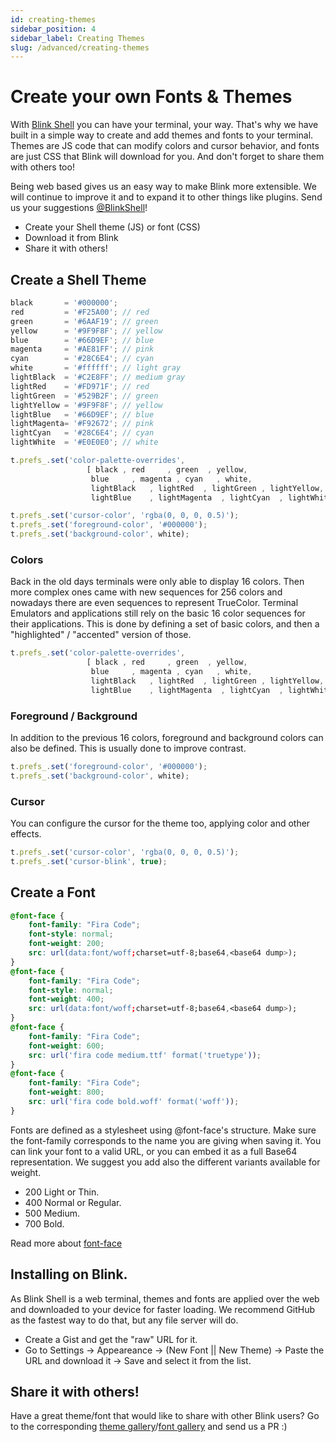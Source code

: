 ```yaml
---
id: creating-themes
sidebar_position: 4
sidebar_label: Creating Themes
slug: /advanced/creating-themes
---
```


# Create your own Fonts & Themes

With [Blink Shell](http://blink.sh) you can have your terminal, your way. That's why we have built in a simple way to create and add themes and fonts to your terminal. Themes are JS code that can modify colors and cursor behavior, and fonts are just CSS that Blink will download for you. And don't forget to share them with others too!

Being web based gives us an easy way to make Blink more extensible. We will continue to improve it and to expand it to other things like plugins. Send us your suggestions [@BlinkShell](https://twitter.com/blinkshell)!

* Create your Shell theme (JS) or font (CSS)
* Download it from Blink
* Share it with others!

## Create a Shell Theme

```javascript
black       = '#000000';
red         = '#F25A00'; // red
green       = '#6AAF19'; // green
yellow      = '#9F9F8F'; // yellow
blue        = '#66D9EF'; // blue
magenta     = '#AE81FF'; // pink
cyan        = '#28C6E4'; // cyan
white       = '#ffffff'; // light gray
lightBlack  = '#C2E8FF'; // medium gray
lightRed    = '#FD971F'; // red
lightGreen  = '#529B2F'; // green
lightYellow = '#9F9F8F'; // yellow
lightBlue   = '#66D9EF'; // blue
lightMagenta= '#F92672'; // pink
lightCyan   = '#28C6E4'; // cyan
lightWhite  = '#E0E0E0'; // white

t.prefs_.set('color-palette-overrides',
                 [ black , red     , green  , yellow,
                  blue     , magenta , cyan   , white,
                  lightBlack   , lightRed  , lightGreen , lightYellow,
                  lightBlue    , lightMagenta  , lightCyan  , lightWhite ]);

t.prefs_.set('cursor-color', 'rgba(0, 0, 0, 0.5)');
t.prefs_.set('foreground-color', '#000000');
t.prefs_.set('background-color', white);
```

### Colors
Back in the old days terminals were only able to display 16 colors. Then more complex ones came with new sequences for 256 colors and nowadays there are even sequences to represent TrueColor.
Terminal Emulators and applications still rely on the basic 16 color sequences for their applications. This is done by defining a set of basic colors, and then a "highlighted" / "accented" version of those.
```javascript
t.prefs_.set('color-palette-overrides',
                 [ black , red     , green  , yellow,
                  blue     , magenta , cyan   , white,
                  lightBlack   , lightRed  , lightGreen , lightYellow,
                  lightBlue    , lightMagenta  , lightCyan  , lightWhite ]);
```
### Foreground / Background
In addition to the previous 16 colors, foreground and background colors can also be defined. This is usually done to improve contrast.
```javascript
t.prefs_.set('foreground-color', '#000000');
t.prefs_.set('background-color', white);
```

### Cursor
You can configure the cursor for the theme too, applying color and other effects.
```javascript
t.prefs_.set('cursor-color', 'rgba(0, 0, 0, 0.5)');
t.prefs_.set('cursor-blink', true);
```

## Create a Font
```css
@font-face {
    font-family: "Fira Code";
    font-style: normal;
    font-weight: 200;
    src: url(data:font/woff;charset=utf-8;base64,<base64 dump>);
}
@font-face {
    font-family: "Fira Code";
    font-style: normal;
    font-weight: 400;
    src: url(data:font/woff;charset=utf-8;base64,<base64 dump>);
}
@font-face {
    font-family: "Fira Code";
    font-weight: 600;
    src: url('fira code medium.ttf' format('truetype'));
}
@font-face {
    font-family: "Fira Code";
    font-weight: 800;
    src: url('fira code bold.woff' format('woff'));
}
```

Fonts are defined as a stylesheet using @font-face's structure. Make sure the font-family corresponds to the name you are giving when saving it. You can link your font to a valid URL, or you can embed it as a full Base64 representation. We suggest you add also the different variants available for weight.
* 200 Light or Thin.
* 400 Normal or Regular.
* 500 Medium.
* 700 Bold.

Read more about [font-face](https://css-tricks.com/snippets/css/using-font-face/)

## Installing on Blink.

As Blink Shell is a web terminal, themes and fonts are applied over the web and downloaded to your device for faster loading. We recommend GitHub as the fastest way to do that, but any file server will do.

- Create a Gist and get the "raw" URL for it.
- Go to Settings -> Appeareance -> (New Font || New Theme) -> Paste the URL and download it -> Save and select it from the list.

## Share it with others!

Have a great theme/font that would like to share with other Blink users? Go to the corresponding [theme gallery](https://github.com/blinksh/themes)/[font gallery](https://github.com/blinksh/fonts) and send us a PR :)
